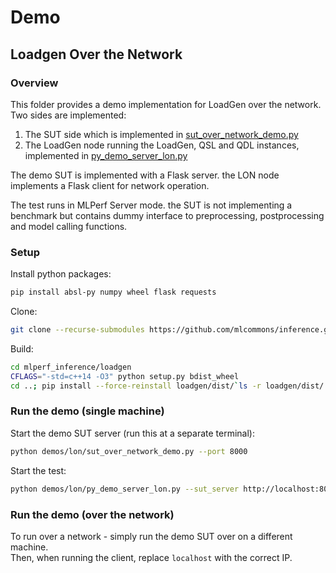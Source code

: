 # Demo

## Loadgen Over the Network

### Overview


This folder provides a demo implementation for LoadGen over the network.\
Two sides are implemented:

1. The SUT side which is implemented in [sut_over_network_demo.py](sut_over_network_demo.py)
2. The LoadGen node running the LoadGen, QSL and QDL instances, implemented in [py_demo_server_lon.py](py_demo_server_lon.py)

The demo SUT is implemented with a Flask server. the LON node implements a Flask client for network operation.

The test runs in MLPerf Server mode. the SUT is not implementing a benchmark but contains dummy interface to preprocessing, postprocessing and  model calling functions.

### Setup

Install python packages:

```sh
pip install absl-py numpy wheel flask requests
```

Clone:

```sh
git clone --recurse-submodules https://github.com/mlcommons/inference.git mlperf_inference
```

Build:

```sh
cd mlperf_inference/loadgen
CFLAGS="-std=c++14 -O3" python setup.py bdist_wheel
cd ..; pip install --force-reinstall loadgen/dist/`ls -r loadgen/dist/ | head -n1` ; cd -
```

### Run the demo (single machine)

Start the demo SUT server (run this at a separate terminal):

```sh
python demos/lon/sut_over_network_demo.py --port 8000
```

Start the test:

```sh
python demos/lon/py_demo_server_lon.py --sut_server http://localhost:8000
```

### Run the demo (over the network)

To run over a network - simply run the demo SUT over on a different machine. \
Then, when running the client, replace `localhost` with the correct IP.
